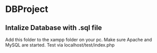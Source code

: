 # DBProject
## Intalize Database with .sql file
Add this folder to the xampp folder on your pc. Make sure Apache and MySQL are started. Test via localhost/test/index.php
